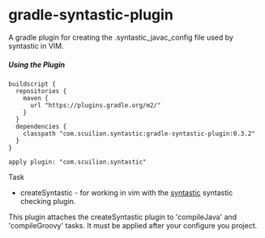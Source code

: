 # gradle-syntastic-plugin

A gradle plugin for creating the .syntastic_javac_config file used by syntastic in VIM.

##### Using the Plugin
```
buildscript {
  repositories {
    maven {
      url "https://plugins.gradle.org/m2/"
    }
  }
  dependencies {
    classpath "com.scuilion.syntastic:gradle-syntastic-plugin:0.3.2"
  }
}

apply plugin: "com.scuilion.syntastic"
```

Task
* createSyntastic - for working in vim with the [syntastic](https://github.com/scrooloose/syntastic) syntastic checking plugin.

This plugin attaches the createSyntastic plugin to 'compileJava' and 'compileGroovy' tasks. It must be applied after your configure you project.
